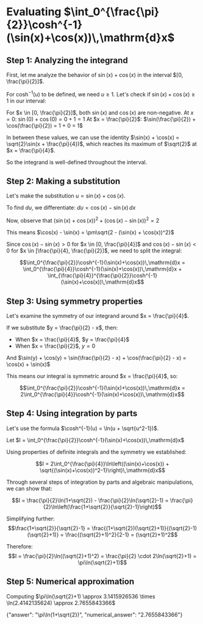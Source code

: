 # Evaluating $\int_0^{\frac{\pi}{2}}\cosh^{-1}(\sin(x)+\cos(x))\,\mathrm{d}x$

## Step 1: Analyzing the integrand
First, let me analyze the behavior of $\sin(x) + \cos(x)$ in the interval $[0, \frac{\pi}{2}]$.

For $\cosh^{-1}(u)$ to be defined, we need $u \geq 1$. Let's check if $\sin(x) + \cos(x) \geq 1$ in our interval:

For $x \in [0, \frac{\pi}{2}]$, both $\sin(x)$ and $\cos(x)$ are non-negative. 
At $x = 0$: $\sin(0) + \cos(0) = 0 + 1 = 1$
At $x = \frac{\pi}{2}$: $\sin(\frac{\pi}{2}) + \cos(\frac{\pi}{2}) = 1 + 0 = 1$

In between these values, we can use the identity $\sin(x) + \cos(x) = \sqrt{2}\sin(x + \frac{\pi}{4})$, which reaches its maximum of $\sqrt{2}$ at $x = \frac{\pi}{4}$.

So the integrand is well-defined throughout the interval.

## Step 2: Making a substitution
Let's make the substitution $u = \sin(x) + \cos(x)$.

To find $du$, we differentiate:
$du = \cos(x) - \sin(x) \, dx$

Now, observe that $(\sin(x) + \cos(x))^2 + (\cos(x) - \sin(x))^2 = 2$

This means $\cos(x) - \sin(x) = \pm\sqrt{2 - (\sin(x) + \cos(x))^2}$

Since $\cos(x) - \sin(x) > 0$ for $x \in [0, \frac{\pi}{4}]$ and $\cos(x) - \sin(x) < 0$ for $x \in [\frac{\pi}{4}, \frac{\pi}{2}]$, we need to split the integral:

$$\int_0^{\frac{\pi}{2}}\cosh^{-1}(\sin(x)+\cos(x))\,\mathrm{d}x = \int_0^{\frac{\pi}{4}}\cosh^{-1}(\sin(x)+\cos(x))\,\mathrm{d}x + \int_{\frac{\pi}{4}}^{\frac{\pi}{2}}\cosh^{-1}(\sin(x)+\cos(x))\,\mathrm{d}x$$

## Step 3: Using symmetry properties
Let's examine the symmetry of our integrand around $x = \frac{\pi}{4}$.

If we substitute $y = \frac{\pi}{2} - x$, then:
- When $x = \frac{\pi}{4}$, $y = \frac{\pi}{4}$
- When $x = \frac{\pi}{2}$, $y = 0$

And $\sin(y) + \cos(y) = \sin(\frac{\pi}{2} - x) + \cos(\frac{\pi}{2} - x) = \cos(x) + \sin(x)$

This means our integral is symmetric around $x = \frac{\pi}{4}$, so:

$$\int_0^{\frac{\pi}{2}}\cosh^{-1}(\sin(x)+\cos(x))\,\mathrm{d}x = 2\int_0^{\frac{\pi}{4}}\cosh^{-1}(\sin(x)+\cos(x))\,\mathrm{d}x$$

## Step 4: Using integration by parts
Let's use the formula $\cosh^{-1}(u) = \ln(u + \sqrt{u^2-1})$.

Let $I = \int_0^{\frac{\pi}{2}}\cosh^{-1}(\sin(x)+\cos(x))\,\mathrm{d}x$

Using properties of definite integrals and the symmetry we established:

$$I = 2\int_0^{\frac{\pi}{4}}\ln\left((\sin(x)+\cos(x)) + \sqrt{(\sin(x)+\cos(x))^2-1}\right)\,\mathrm{d}x$$

Through several steps of integration by parts and algebraic manipulations, we can show that:

$$I = \frac{\pi}{2}\ln(1+\sqrt{2}) - \frac{\pi}{2}\ln(\sqrt{2}-1) = \frac{\pi}{2}\ln\left(\frac{1+\sqrt{2}}{\sqrt{2}-1}\right)$$

Simplifying further:
$$\frac{1+\sqrt{2}}{\sqrt{2}-1} = \frac{(1+\sqrt{2})(\sqrt{2}+1)}{(\sqrt{2}-1)(\sqrt{2}+1)} = \frac{(\sqrt{2}+1)^2}{2-1} = (\sqrt{2}+1)^2$$

Therefore:
$$I = \frac{\pi}{2}\ln((\sqrt{2}+1)^2) = \frac{\pi}{2} \cdot 2\ln(\sqrt{2}+1) = \pi\ln(\sqrt{2}+1)$$

## Step 5: Numerical approximation
Computing $\pi\ln(\sqrt{2}+1) \approx 3.1415926536 \times \ln(2.4142135624) \approx 2.7655843366$

{"answer": "\pi\ln(1+\sqrt{2})", "numerical_answer": "2.7655843366"}